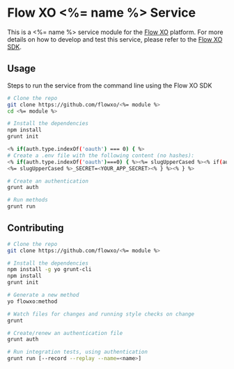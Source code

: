 # Flow XO <%= name %> Service

This is a <%= name %> service module for the [Flow XO](https://flowxo.com) platform. For more details on how to develop and test this service, please refer to the [Flow XO SDK](http://github.com/flowxo/flowxo-sdk).

## Usage

Steps to run the service from the command line using the Flow XO SDK
``` bash
# Clone the repo
git clone https://github.com/flowxo/<%= module %>
cd <%= module %>

# Install the dependencies
npm install
grunt init

<% if(auth.type.indexOf('oauth') === 0) { %>
# Create a .env file with the following content (no hashes):
<% if(auth.type.indexOf('oauth')===0) { %><%= slugUpperCased %><% if(auth.type === 'oauth1') { %>_KEY=<YOUR_APP_KEY><% } else { %>_ID=<YOUR_APP_ID><% } %>
<%= slugUpperCased %>_SECRET=<YOUR_APP_SECRET><% } %><% } %>

# Create an authentication
grunt auth

# Run methods
grunt run
```

## Contributing

``` bash
# Clone the repo
git clone https://github.com/flowxo/<%= module %>

# Install the dependencies
npm install -g yo grunt-cli
npm install
grunt init

# Generate a new method
yo flowxo:method

# Watch files for changes and running style checks on change
grunt

# Create/renew an authentication file
grunt auth

# Run integration tests, using authentication
grunt run [--record --replay --name=<name>]

```
